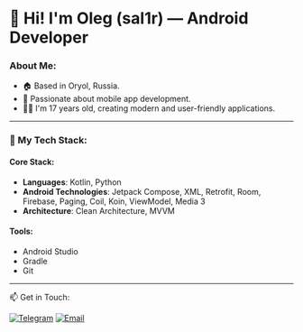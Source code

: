 # 👋 Hi! I'm Oleg (sal1r) — Android Developer

### About Me:
- 🏠 Based in Oryol, Russia.
- 📱 Passionate about mobile app development.
- 🧑‍💻 I'm 17 years old, creating modern and user-friendly applications.

---

### 🔧 My Tech Stack:
#### Core Stack:
- **Languages**: Kotlin, Python
- **Android Technologies**: Jetpack Compose, XML, Retrofit, Room, Firebase, Paging, Coil, Koin, ViewModel, Media 3
- **Architecture**: Clean Architecture, MVVM

#### Tools:
- Android Studio
- Gradle
- Git

---

📫 Get in Touch:

[![Telegram](https://img.shields.io/badge/-Telegram-blue?style=flat&logo=telegram)](https://t.me/sal1r)
[![Email](https://img.shields.io/badge/-Email-red?style=flat&logo=gmail)](mailto:sal1r57@yandex.ru)
